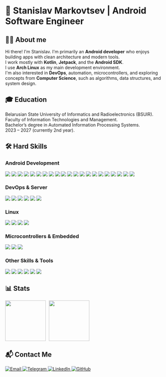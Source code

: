 # 👋 Stanislav Markovtsev | Android Software Engineer
## 🧑‍💻 About me
Hi there! I'm Stanislav.
I'm primarily an **Android developer** who enjoys building apps with clean architecture and modern tools.  
I work mostly with **Kotlin**, **Jetpack**, and the **Android SDK**.  
I use **Arch Linux** as my main development environment.  
I'm also interested in **DevOps**, automation, microcontrollers, and exploring concepts from **Computer Science**, such as algorithms, data structures, and system design.

## 🎓 Education
Belarusian State University of Informatics and Radioelectronics (BSUIR).  
Faculty of Information Technologies and Management.  
Bachelor’s degree in Automated Information Processing Systems.  
2023 – 2027 (currently 2nd year).  

## 🛠 Hard Skills
### Android Development
<p align="left"> <img src="https://img.shields.io/badge/Android-3DDC84?style=for-the-badge&logo=android&logoColor=white"/> <img src="https://img.shields.io/badge/Kotlin-7F52FF?style=for-the-badge&logo=kotlin&logoColor=white"/> <img src="https://img.shields.io/badge/Java-007396?style=for-the-badge&logo=java&logoColor=white"/> <img src="https://img.shields.io/badge/Android%20Studio-3DDC84?style=for-the-badge&logo=android-studio&logoColor=white"/> <img src="https://img.shields.io/badge/Jetpack-4285F4?style=for-the-badge&logo=android&logoColor=white"/> <img src="https://img.shields.io/badge/Jetpack%20Compose-4285F4?style=for-the-badge&logo=jetpack-compose&logoColor=white"/> <img src="https://img.shields.io/badge/Jetpack%20Navigation-FF6F00?style=for-the-badge&logo=android&logoColor=white"/> <img src="https://img.shields.io/badge/Material%203-6200EE?style=for-the-badge&logo=materialdesign&logoColor=white"/> <img src="https://img.shields.io/badge/Koin-8F0D87?style=for-the-badge&logoColor=white"/> <img src="https://img.shields.io/badge/Dagger%202-3178C6?style=for-the-badge&logo=google&logoColor=white"/> <img src="https://img.shields.io/badge/Retrofit-00599C?style=for-the-badge&logo=android&logoColor=white"/> <img src="https://img.shields.io/badge/MVVM-blue?style=for-the-badge"/> <img src="https://img.shields.io/badge/MVP-green?style=for-the-badge"/> <img src="https://img.shields.io/badge/MVC-purple?style=for-the-badge"/> <img src="https://img.shields.io/badge/MVI-orange?style=for-the-badge"/> <img src="https://img.shields.io/badge/XML-E34F26?style=for-the-badge&logo=xml&logoColor=white"/> <img src="https://img.shields.io/badge/Room-6DB33F?style=for-the-badge&logo=sqlite&logoColor=white"/> <img src="https://img.shields.io/badge/Firebase-FFCA28?style=for-the-badge&logo=firebase&logoColor=black"/> <img src="https://img.shields.io/badge/JUnit-25A162?style=for-the-badge&logo=junit5&logoColor=white"/> <img src="https://img.shields.io/badge/Espresso-5A6E9C?style=for-the-badge&logo=espresso&logoColor=white"/> <img src="https://img.shields.io/badge/Mockito-90C53F?style=for-the-badge&logo=mockito&logoColor=white"/> </p>

### DevOps & Server
<p align="left"> <img src="https://img.shields.io/badge/Caddy-29B8F0?style=for-the-badge&logo=caddy&logoColor=white"/> <img src="https://img.shields.io/badge/HTTP%2FHTTPS-0078D7?style=for-the-badge&logo=http&logoColor=white"/> <img src="https://img.shields.io/badge/SSL-0052CC?style=for-the-badge&logo=letsencrypt&logoColor=white"/> <img src="https://img.shields.io/badge/Docker-2496ED?style=for-the-badge&logo=docker&logoColor=white"/> <img src="https://img.shields.io/badge/Docker%20Compose-34495E?style=for-the-badge&logo=docker&logoColor=white"/> <img src="https://img.shields.io/badge/Postman-FF6C37?style=for-the-badge&logo=postman&logoColor=white"/> </p>

### Linux
<p align="left"> <img src="https://img.shields.io/badge/Linux-FCC624?style=for-the-badge&logo=linux&logoColor=black"/> <img src="https://img.shields.io/badge/Bash-4EAA25?style=for-the-badge&logo=gnubash&logoColor=white"/> <img src="https://img.shields.io/badge/Arch%20Linux-1793D1?style=for-the-badge&logo=arch-linux&logoColor=white"/> <img src="https://img.shields.io/badge/Hyprland-3DDC84?style=for-the-badge"/> </p>

### Microcontrollers & Embedded
<p align="left"> <img src="https://img.shields.io/badge/Arduino-D2492A?style=for-the-badge&logo=arduino&logoColor=white"/> <img src="https://img.shields.io/badge/ESP8266-FF6F00?style=for-the-badge&logo=esp8266&logoColor=white"/> <img src="https://img.shields.io/badge/Raspberry%20Pi-C51A4A?style=for-the-badge&logo=raspberry-pi&logoColor=white"/> </p>

### Other Skills & Tools
<p align="left"> <img src="https://img.shields.io/badge/Markdown-000000?style=for-the-badge&logo=markdown&logoColor=white"/> <img src="https://img.shields.io/badge/Obsidian-4B4B4B?style=for-the-badge&logo=obsidian&logoColor=white"/> <img src="https://img.shields.io/badge/n8n-FF6C37?style=for-the-badge&logo=n8n&logoColor=white"/> <img src="https://img.shields.io/badge/SQL-003B57?style=for-the-badge&logo=mysql&logoColor=white"/> <img src="https://img.shields.io/badge/LaTeX-008080?style=for-the-badge&logo=latex&logoColor=white"/> <img src="https://img.shields.io/badge/Wolfram%20Language-FF6600?style=for-the-badge&logo=wolfram&logoColor=white"/> </p>

## 📊 Stats

<div>
<a href="https://github-readme-stats.vercel.app/api?username=kawunus&hide=contribs&show_icons=true&theme=dark-dracula">
  <img align="left" height="130" style="margin-right: 10px" src="https://github-readme-stats.vercel.app/api?username=kawunus&hide=contribs&show_icons=true&theme=dark-dracula" />
</a>
<a href="https://github-readme-stats.vercel.app/api/top-langs/?username=kawunus&layout=compact&theme=dark-dracula">
  <img align="left" height="130" src="https://github-readme-stats.vercel.app/api/top-langs/?username=kawunus&layout=compact&theme=dark-dracula" />
</a>
</div>

<br clear="all" />

## 📬 Contact Me

<p align="left">
  <a href="mailto:s.markovtsev@gmail.com">
    <img alt="Email" src="https://img.shields.io/badge/Email-D14836?style=for-the-badge&logo=gmail&logoColor=white"/>
  </a>
  <a href="https://t.me/kawunus" target="_blank">
    <img alt="Telegram" src="https://img.shields.io/badge/Telegram-26A5E4?style=for-the-badge&logo=telegram&logoColor=white"/>
  </a>
  <a href="https://www.linkedin.com/in/kawunus/" target="_blank">
    <img alt="LinkedIn" src="https://img.shields.io/badge/LinkedIn-0A66C2?style=for-the-badge&logo=linkedin&logoColor=white"/>
  </a>
  <a href="https://github.com/kawunus" target="_blank">
    <img alt="GitHub" src="https://img.shields.io/badge/GitHub-000?style=for-the-badge&logo=github&logoColor=white"/>
  </a>
</p>
